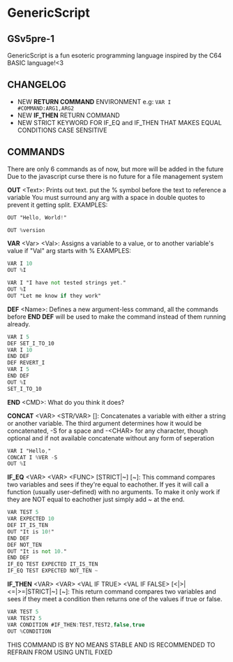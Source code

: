 # GenericScript 
## GSv5pre-1
GenericScript is a fun esoteric programming language inspired by the C64 BASIC language!<3

## CHANGELOG
- NEW **RETURN COMMAND** ENVIRONMENT e.g: `VAR I #COMMAND:ARG1,ARG2`
- NEW **IF_THEN** RETURN COMMAND
- NEW STRICT KEYWORD FOR IF_EQ and IF_THEN THAT MAKES EQUAL CONDITIONS CASE SENSITIVE

## COMMANDS
There are only 6 commands as of now, but more will be added in the future
Due to the javascript curse there is no future for a file management system

**OUT** \<Text\>: Prints out text. put the % symbol before the text to reference a variable
You must surround any arg with a space in double quotes to prevent it getting split.
EXAMPLES:
```gs
OUT "Hello, World!"
```
```gs
OUT %version
```

**VAR** \<Var\> \<Val\>: Assigns a variable to a value, or to another variable's value if "Val" arg starts with %
EXAMPLES:
```gs
VAR I 10
OUT %I
```
```gs
VAR I "I have not tested strings yet."
OUT %I
OUT "Let me know if they work"
```

**DEF** \<Name\>: Defines a new argument-less command, all the commands before **END DEF** will be used to make the command instead of them running already.
```gs
VAR I 5
DEF SET_I_TO_10
VAR I 10
END DEF
DEF REVERT_I
VAR I 5
END DEF
OUT %I
SET_I_TO_10

```

**END** \<CMD\>: What do you think it does?

**CONCAT** \<VAR\> \<STR/VAR\> []: Concatenates a variable with either a string or another variable. The third argument determines how it would be concatenated,
\-S for a space and \-\<CHAR\> for any character, though optional and if not available concatenate without any form of seperation
```gs
VAR I "Hello,"
CONCAT I %VER -S
OUT %I
```

**IF_EQ** \<VAR\> \<VAR\> \<FUNC\> \[STRICT|~\] \[~\]: This command compares two variables and sees if they're equal to eachother. If yes it will call a function (usually user-defined) with no arguments. To make it only work if they are NOT equal to eachother just simply add ~ at the end.
```gs
VAR TEST 5
VAR EXPECTED 10
DEF IT_IS_TEN
OUT "It is 10!"
END DEF
DEF NOT_TEN
OUT "It is not 10."
END DEF
IF_EQ TEST EXPECTED IT_IS_TEN
IF_EQ TEST EXPECTED NOT_TEN ~
```
**IF_THEN** \<VAR\> \<VAR\> \<VAL IF TRUE\> \<VAL IF FALSE\> \[<|>|<=|>=|STRICT\|~] \[~\]: This return command compares two variables and sees if they meet a condition then returns one of the values if true or false.
```gs
VAR TEST 5
VAR TEST2 5
VAR CONDITION #IF_THEN:TEST,TEST2,false,true
OUT %CONDITION
```
THIS COMMAND IS BY NO MEANS STABLE AND IS RECOMMENDED TO REFRAIN FROM USING UNTIL FIXED

